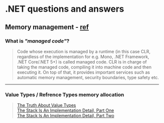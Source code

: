 # .NET questions and answers

## Memory management - [ref](https://docs.microsoft.com/en-us/dotnet/standard/managed-code)
### What is _"managed code"_?
> Code whose execution is managed by a runtime (in this case CLR, regardless of the implementation for e.g. Mono, .NET Framework, .NET Core/.NET 5+) is called managed code.
> CLR is in charge of taking the managed code, compiling it into machine code and then executing it. On top of that, it provides important services such as automatic memory management, security boundaries, type safety etc.
---
### Value Types / Refrence Types memory allocation
> [The Truth About Value Types](https://docs.microsoft.com/en-us/archive/blogs/ericlippert/the-truth-about-value-types)<br/>
> [The Stack Is An Implementation Detail, Part One](https://ericlippert.com/2009/04/27/the-stack-is-an-implementation-detail-part-one/)<br/>
> [The Stack Is An Implementation Detail, Part Two](https://ericlippert.com/2009/05/04/the-stack-is-an-implementation-detail-part-two/)<br/>
